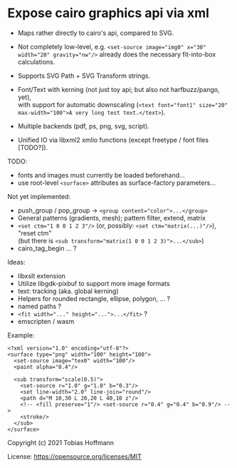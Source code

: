 # Expose cairo graphics api via xml

* Maps rather directly to cairo's api, compared to SVG.
* Not completely low-level, e.g. `<set-source image="img0" x="30" width="20" gravity="nw"/>`
  already does the necessary fit-into-box calculations.

* Supports SVG Path + SVG Transform strings.
* Font/Text with kerning (not just toy api; but also not harfbuzz/pango, yet),  
  with support for automatic downscaling (`<text font="font1" size="20" max-width="100">A very long test text.</text>`).

* Multiple backends (pdf, ps, png, svg, script).
* Unified IO via libxml2 xmlio functions (except freetype / font files [TODO?]).

TODO:
* fonts and images must currently be loaded beforehand...
* use root-level `<surface>` attributes as surface-factory parameters...

Not yet implemented:
* push_group / pop_group -> `<group content="color">...</group>`
* General patterns (gradients, mesh); pattern filter, extend, matrix
* `<set ctm="1 0 0 1 2 3"/>` (or, possibly: `<set ctm="matrix(...)"/>`), "reset ctm"  
  (but there is `<sub transform="matrix(1 0 0 1 2 3)">...</sub>`)
* cairo_tag_begin ... ?

Ideas:
* libxslt extension
* Utilize libgdk-pixbuf to support more image formats
* text: tracking (aka. global kerning)
* Helpers for rounded rectangle, ellipse, polygon, ... ?
* named paths ?
* `<fit width="..." height="...">...</fit>` ?
* emscripten / wasm

Example:
```
<?xml version="1.0" encoding="utf-8"?>
<surface type="png" width="100" height="100">
  <set-source image="tex0" width="100"/>
  <paint alpha="0.4"/>

  <sub transform="scale(0.5)">
    <set-source r="1.0" g="1.0" b="0.3"/>
    <set line-width="2.0" line-join="round"/>
    <path d="M 10,30 L 20,20 L 40,10 z"/>
    <!-- <fill preserve="1"/> <set-source r="0.4" g="0.4" b="0.9"/> -->
    <stroke/>
  </sub>
</surface>
```

Copyright (c) 2021 Tobias Hoffmann

License: https://opensource.org/licenses/MIT

